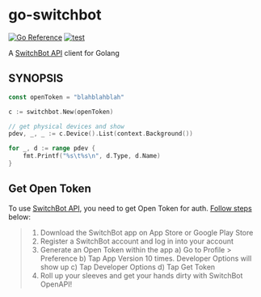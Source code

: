go-switchbot
===
[![Go Reference](https://pkg.go.dev/badge/github.com/nasa9084/go-switchbot.svg)](https://pkg.go.dev/github.com/nasa9084/go-switchbot)
[![test](https://github.com/nasa9084/go-switchbot/actions/workflows/test.yml/badge.svg?event=push)](https://github.com/nasa9084/go-switchbot/actions/workflows/test.yml)

A [SwitchBot API](https://github.com/OpenWonderLabs/SwitchBotAPI) client for Golang

## SYNOPSIS

``` go
const openToken = "blahblahblah"

c := switchbot.New(openToken)

// get physical devices and show
pdev, _, _ := c.Device().List(context.Background())

for _, d := range pdev {
	fmt.Printf("%s\t%s\n", d.Type, d.Name)
}
```

## Get Open Token

To use [SwitchBot API](https://github.com/OpenWonderLabs/SwitchBotAPI), you need to get Open Token for auth. [Follow steps](https://github.com/OpenWonderLabs/SwitchBotAPI/blob/7a68353d84d07d439a11cb5503b634f24302f733/README.md#getting-started) below:

> 1. Download the SwitchBot app on App Store or Google Play Store
> 2. Register a SwitchBot account and log in into your account
> 3. Generate an Open Token within the app a) Go to Profile > Preference b) Tap App Version 10 times. Developer Options will show up c) Tap Developer Options d) Tap Get Token
> 4. Roll up your sleeves and get your hands dirty with SwitchBot OpenAPI!
